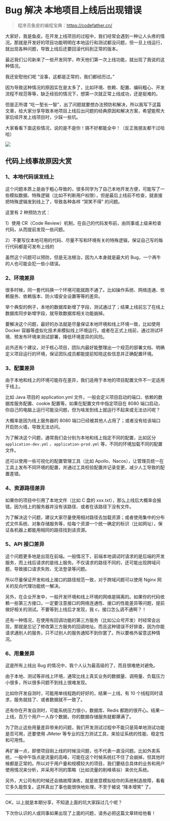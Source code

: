 # Bug 解决  本地项目上线后出现错误

> 程序员鱼皮的编程宝典：https://codefather.cn/



大家好，我是鱼皮。在开发上线项目的过程中，我们经常会遇到一种让人头疼的情况。那就是开发好的项目功能明明在本地运行和测试都没问题，但一旦上线运行，就出现各种问题，导致上线后还要回滚代码到正常的版本。



最近我们公司新来了一些开发同学，昨天他们第一次上线功能，就出现了我说的这种情况。



我还安慰他们呢 “没事，这都是正常的，我们都经历过。”



因为导致这种情况的原因实在是太多了，比如环境、依赖、配置、编码粗心、开发流程不规范等等，缺乏经验的情况下，想第一次就正常上线成功，还是挺难的。



但是正所谓 “吃一堑长一智”，出了问题就要想办法预防和解决，所以我写下这篇文章，给大家分享导致本地项目上线后出问题的经典原因和解决方案，希望能帮大家后续开发上线项目时，少踩一些坑。



大家看看下面这些情况，说的是不是你！搞不好都能全中！（反正我朋友都干过哈哈）



![](https://pic.yupi.icu/5563/202404161729798.png)



## 代码上线事故原因大赏



### 1、本地代码误发线上



这个问题本质上是由于粗心导致的，很多同学为了自己本地开发方便，可能写了一些模拟数据、特殊逻辑（比如不判断用户权限），但是最后上线前不检查，就直接把特殊逻辑发到线上了，导致各种各样 “哭笑不得” 的问题。



这里有 2 种预防方式：



1）使用 CR（Code Review）机制，在自己的代码发布前，由同事或上级来检查代码，从而提前发现一些问题。



2）不要写仅本地可用的代码、尽量不写和环境有关的特殊逻辑，保证自己写的每行代码都是可发布上线的



虽然这个问题可以预防，但是无法根治，因为人本身就是最大的 Bug，一个再牛的人也可能会犯一些小错误。



### 2、环境差异



很多时候，同一套代码换一个环境可能就跑不通了。比如操作系统、网络连通、依赖服务、依赖版本、防火墙安全设置等等的差异。



举个典型的例子，本地的数据库新增了字段，测试通过了；结果上线前忘了在线上数据库同步新增字段，就导致数据库相关功能崩掉。



要解决这个问题，最好的办法就是尽量保证本地环境和线上环境一致，比如使用 Docker 容器等虚拟化技术来模拟线上环境运行。或者在正式上线前，通过测试环境、预发布环境来测试部署，降低环境差异的风险。



此外还有个建议，对于核心项目，团队内最好能整理出一个规范的部署文档、明确定义项目运行的环境，保证团队成员都能提前知晓这些信息并正确配置环境。



### 3、配置差异



由于本地和线上的环境可能存在差异，我们适用于本地的项目配置文件不一定适用于线上。



比如 Java 项目的 application.yml 文件，一般会定义项目启动的端口、依赖的数据库服务配置、cookie 配置等。如果在配置文件中指定项目在 8080 端口启动，你自己的电脑上运行可能没问题，但为啥发到线上就运行不起来或无法访问呢？



大概率是因为线上服务器的 8080 端口已经被其他人占用了；或者没有给该端口开启防火墙，导致无法访问。



为了解决这个问题，通常我们会分别为本地和线上指定不同的配置，比如区分 `application-dev.yml` 、`application-prod.yml`  等，不同的环境加载不同的配置文件。



还可以使用一些可视化的配置管理工具（比如 Apollo、Nacos），让管理员统一在工具上发布不同环境的配置，并通过工具校验配置并记录变更，减少人工导致的配置差错。



### 4、资源路径差异



如果你的项目中引用了本地文件（比如 C 盘的 xxx.txt），那么上线后大概率会报错。因为线上的服务器并没有该路径、或者在该路径下没有文件。



为了解决这个问题，建议大家尽量使用相对路径去加载资源；或者使用集中的分布式文件系统、对象存储服务等，给每个资源一个统一确定的标识（比如网址），保证各机器上都能用相同的路径找到该资源。



### 5、API 接口差异



这个问题更多地是出现在前端。一般情况下，前端本地调试时请求的是后端的开发服务，而上线后请求的是线上服务。不仅请求的路径不同的，还可能出现跨域问题，导致接口请求失败、无法登录等问题。



所以尽量保证开发和线上接口的路径规范一致，对于跨域问题可以使用 Nginx 网关的反向代理功能统一解决。



另外，在企业开发中，一般开发环境和线上环境的网络是隔离的。如果你的代码依赖一些第三方接口，一定要注意接口的网络连通性、接口的性能差异等问题，提前做好相关的测试。不要等到上线后才发现，我 c，接口怎么调不通啊？！



还有一种情况，在使用有回调功能的第三方服务（比如公众号开发）时经常会出现，那就是忘记了修改第三方服务的回调地址。而且这种错误不好排查，因为你能请求通别人的服务，只不过别人的服务通知不到你罢了。所以要格外留意这种情况。



### 6、用量差异



这是所有上线出 Bug 的情况中，我个人认为最高级的了，而且很难绝对避免。



由于本地、测试等非线上环境，通常比线上真实业务的数据量、调用量、负载压力小很多，所以很多问题不到线上很难发现。



比如你开发自测时，可能用单线程跑的好好的，结果一上线，有 10  个线程同时请求，服务就挂了、或者数据就不一致了。



还有你在开发自测时，可能系统压力很小，数据库、Redis 都跑的很开心。结果一上线，百万个用户一人存个数据，你的数据存储服务就都爆满了。



为了防止这些用量差异带来的问题，我们开发测试过程中不能只是简单地测试功能是否可用，还要使用 JMeter 等专业的压力测试工具，来验证系统的性能、稳定性和可用性。



再扩展一点，即使项目刚上线的时候没问题，也不代表一直没问题。比如外卖系统，一般中午饭点是流量的高峰，可能在这个时候系统扛不住了会崩掉，但其他时候都是正常的。所以对于用户量和规模较大的项目，我们要结合具体的业务和用户使用情况来分析，并采用不同的策略（比如流量的削峰填谷）来优化系统。



另外，大公司有的时候还会搞故障演练，就是故意模拟给你的系统制造故障，看看它多久能恢复。这样真出了事也能很快地处理，不至于被说 “降本增笑” 了。



------



OK，以上就是本期分享，不知道上面的坑大家踩过几个呢？



下次你认识的人或同事如果出现了上面的问题，请务必把这篇文章转给他看！